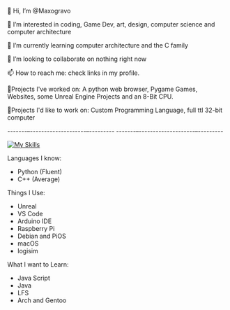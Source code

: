 👋 Hi, I’m @Maxogravo

👀 I’m interested in coding, Game Dev, art, design, computer science and computer architecture

🌱 I’m currently learning computer architecture and the C family

💞️ I’m looking to collaborate on nothing right now

📫 How to reach me: check links in my profile.

📝Projects I've worked on: A python web browser, Pygame Games, Websites, some Unreal Engine Projects and an 8-Bit CPU.

🧠Projects I'd like to work on: Custom Programming Language, full ttl 32-bit computer

-------–--------------------–---------
-------–--------------------–---------

[![My Skills](https://skillicons.dev/icons?i=html,css,python,apple,arduino,vscode,raspberrypi,unreal,debian,cpp,asm)](https://skillicons.dev)

Languages I know:
- Python (Fluent)
- C++ (Average)

Things I Use:
- Unreal
- VS Code
- Arduino IDE
- Raspberry Pi
- Debian and PiOS
- macOS
- logisim

What I want to Learn:
- Java Script
- Java
- LFS
- Arch and Gentoo
